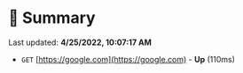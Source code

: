 # 📖 Summary
Last updated: **4/25/2022, 10:07:17 AM**

- `GET` [https://google.com](https://google.com) - **Up** (110ms)
